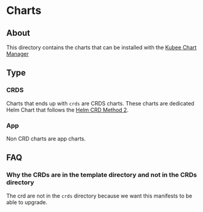 # Charts


## About
This directory contains the charts that can be installed
with the [Kubee Chart Manager](../../docs/bin/kubee-helmet)

## Type

### CRDS

Charts that ends up with `crds` are CRDS charts.
These charts are dedicated Helm Chart 
that follows the [Helm CRD Method 2](https://helm.sh/docs/chart_best_practices/custom_resource_definitions/#method-2-separate-charts).

### App

Non CRD charts are app charts.

## FAQ

### Why the CRDs are in the template directory and not in the CRDs directory

The crd are not in the `crds` directory
because we want this manifests to be able to upgrade.

